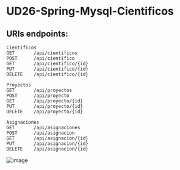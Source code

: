 # UD26-Spring-Mysql-Cientificos

## URIs endpoints: 
```
Cientificos
GET       /api/cientificos
POST      /api/cientifico
GET       /api/cientifico/{id}
PUT       /api/cientifico/{id}
DELETE    /api/cientifico/{id}

Proyectos
GET       /api/proyectos
POST      /api/proyecto
GET       /api/proyecto/{id}
PUT       /api/proyecto/{id}
DELETE    /api/proyecto/{id}

Asignaciones
GET       /api/asignaciones
POST      /api/asignacion
GET       /api/asignacion/{id}
PUT       /api/asignacion/{id}
DELETE    /api/asignacion/{id}
```
![image](https://user-images.githubusercontent.com/108835310/185810872-97bbfbf9-3609-4480-b4ea-aad1f2d6a2f1.png)
